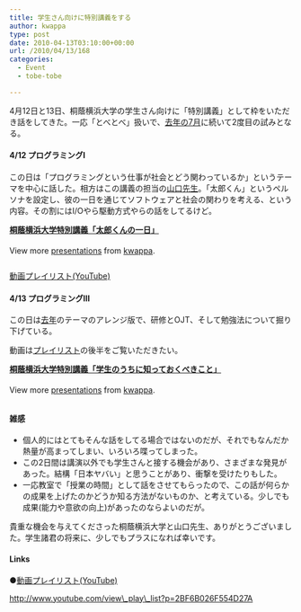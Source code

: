 ```yaml
---
title: 学生さん向けに特別講義をする
author: kwappa
type: post
date: 2010-04-13T03:10:00+00:00
url: /2010/04/13/168
categories:
  - Event
  - tobe-tobe

---
```

4月12日と13日、桐蔭横浜大学の学生さん向けに「特別講義」として枠をいただき話をしてきた。一応「とべとべ」扱いで、<a href="http://kwappa.txt-nifty.com/blog/2009/07/basic-technolog.html" target="_blank">去年の7月</a>に続いて2度目の試みとなる。

#### 4/12 プログラミングI

この日は「プログラミングという仕事が社会とどう関わっているか」というテーマを中心に話した。相方はこの講義の担当の<a href="http://key-cc.de-blog.jp/" target="_blank">山口先生</a>。「太郎くん」というペルソナを設定し、彼の一日を通じてソフトウェアと社会の関わりを考える、という内容。その割にはI/Oやら駆動方式やらの話をしてるけど。

<div style="width:425px" id="__ss_3695187">
  <strong style="display:block;margin:12px 0 4px"><a href="http://www.slideshare.net/kwappa/ss-3695187" title="桐蔭横浜大学特別講義「太郎くんの一日」">桐蔭横浜大学特別講義「太郎くんの一日」</a></strong></p> 
  
  <div style="padding:5px 0 12px">
    View more <a href="http://www.slideshare.net/">presentations</a> from <a href="http://www.slideshare.net/kwappa">kwappa</a>.
  </div>
</div>

<!--more-->


  


<a href="http://www.youtube.com/view_play_list?p=2BF6B026F554D27A" target="_blank">動画プレイリスト(YouTube)</a>

#### 4/13 プログラミングIII

この日は<a href="http://kwappa.txt-nifty.com/blog/2009/07/basic-technolog.html" target="_blank">去年</a>のテーマのアレンジ版で、研修とOJT、そして勉強法について掘り下げている。

動画は<a href="http://www.youtube.com/view_play_list?p=2BF6B026F554D27A" target="_blank">プレイリスト</a>の後半をご覧いただきたい。

<div style="width:425px" id="__ss_3705547">
  <strong style="display:block;margin:12px 0 4px"><a href="http://www.slideshare.net/kwappa/ss-3705547" title="桐蔭横浜大学特別講義「学生のうちに知っておくべきこと」">桐蔭横浜大学特別講義「学生のうちに知っておくべきこと」</a></strong></p> 
  
  <div style="padding:5px 0 12px">
    View more <a href="http://www.slideshare.net/">presentations</a> from <a href="http://www.slideshare.net/kwappa">kwappa</a>.
  </div>
</div>

#### 雑感

  * 個人的にはとてもそんな話をしてる場合ではないのだが、それでもなんだか熱量が高まってしまい、いろいろ喋ってしまった。
  * この2日間は講演以外でも学生さんと接する機会があり、さまざまな発見があった。結構「日本ヤバい」と思うことがあり、衝撃を受けたりもした。
  * 一応教室で「授業の時間」として話をさせてもらったので、この話が何らかの成果を上げたのかどうか知る方法がないものか、と考えている。少しでも成果(能力や意欲の向上)があったのならよいのだが。

貴重な機会を与えてくださった桐蔭横浜大学と山口先生、ありがとうございました。学生諸君の将来に、少しでもプラスになれば幸いです。

#### Links

●<a href="http://www.youtube.com/view_play_list?p=2BF6B026F554D27A" target="_blank">動画プレイリスト(YouTube)</a>
  
http://www.youtube.com/view\_play\_list?p=2BF6B026F554D27A
